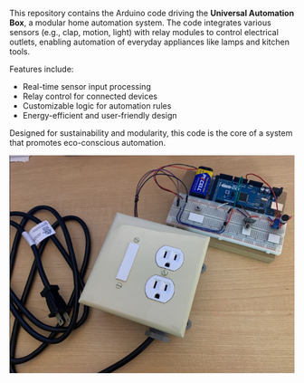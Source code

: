 This repository contains the Arduino code driving the **Universal Automation Box**, a modular home automation system. The code integrates various sensors (e.g., clap, motion, light) with relay modules to control electrical outlets, enabling automation of everyday appliances like lamps and kitchen tools.  

Features include:  
- Real-time sensor input processing  
- Relay control for connected devices  
- Customizable logic for automation rules  
- Energy-efficient and user-friendly design  

Designed for sustainability and modularity, this code is the core of a system that promotes eco-conscious automation.

![UAB!](./UAB_.png)
